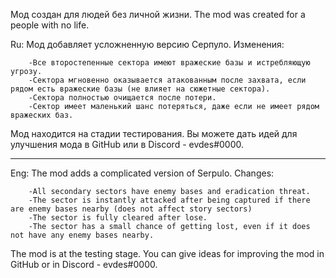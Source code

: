 Мод создан для людей без личной жизни.
The mod was created for a people with no life.


Ru: Мод добавляет усложненную версию Серпуло. Изменения:

        -Все второстепенные сектора имеют вражеские базы и истребляющую угрозу.
        -Сектора мгновенно оказывается атакованным после захвата, если рядом есть вражеские базы (не влияет на сюжетные сектора).
        -Сектора полностью очищается после потери.
        -Сектор имеет маленький шанс потеряться, даже если не имеет рядом вражеских баз.

Мод находится на стадии тестирования. Вы можете дать идей для улучшения мода в GitHub или в Discord - evdes#0000.

--------------------------

Eng: The mod adds a complicated version of Serpulo. Changes:

        -All secondary sectors have enemy bases and eradication threat.
        -The sector is instantly attacked after being captured if there are enemy bases nearby (does not affect story sectors)
        -The sector is fully cleared after lose.
        -The sector has a small chance of getting lost, even if it does not have any enemy bases nearby.

The mod is at the testing stage. You can give ideas for improving the mod in GitHub or in Discord - evdes#0000.
